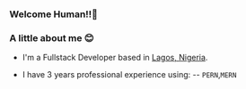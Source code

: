 ### Welcome Human!!👋

### A little about me 😊
- I'm a Fullstack Developer based in [Lagos, Nigeria](https://www.google.com/maps/place/Lagos/@6.5479775,3.0037633,10z/data=!3m1!4b1!4m6!3m5!1s0x103b8b2ae68280c1:0xdc9e87a367c3d9cb!8m2!3d6.5243793!4d3.3792057!16zL20vMGxuZnk). 

- I have 3 years professional experience using: 
-- `PERN`,`MERN`


<!--
**tdogubo/tdogubo** is a ✨ _special_ ✨ repository because its `README.md` (this file) appears on your GitHub profile.

Here are some ideas to get you started:

- 🔭 I’m currently working on ...
- 🌱 I’m currently learning ...
- 👯 I’m looking to collaborate on ...
- 🤔 I’m looking for help with ...
- 💬 Ask me about ...
- 📫 How to reach me: ...
- 😄 Pronouns: ...
- ⚡ Fun fact: ...
-->
